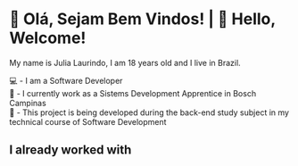 # 👋​ Olá, Sejam Bem Vindos!  |  👋​ Hello, Welcome!

My name is Julia Laurindo, I am 18 years old and I live in Brazil. 

​💻 - I am a Software Developer  
💼​ - I currently work as a Sistems Development Apprentice in Bosch Campinas    
📕​ - This project is being developed during the back-end study subject in my technical course of Software Development  

## I already worked with

